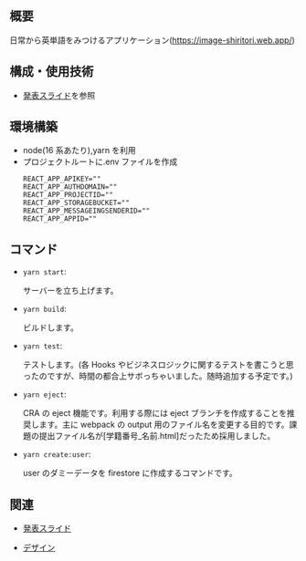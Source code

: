 ## 概要

日常から英単語をみつけるアプリケーション(https://image-shiritori.web.app/)

## 構成・使用技術

- [発表スライド](https://docs.google.com/presentation/d/1YBCnewIttyem9TFAOguQTSyC1vojlkJC0VRQBZgGRn8/edit?usp=sharing)を参照

## 環境構築

- node(16 系あたり),yarn を利用
- プロジェクトルートに.env ファイルを作成
  ```
  REACT_APP_APIKEY=""
  REACT_APP_AUTHDOMAIN=""
  REACT_APP_PROJECTID=""
  REACT_APP_STORAGEBUCKET=""
  REACT_APP_MESSAGEINGSENDERID=""
  REACT_APP_APPID=""
  ```

## コマンド

- `yarn start`:

  サーバーを立ち上げます。

- `yarn build`:

  ビルドします。

- `yarn test`:

  テストします。(各 Hooks やビジネスロジックに関するテストを書こうと思ったのですが、時間の都合上サボっちゃいました。随時追加する予定です。)

- `yarn eject`:

  CRA の eject 機能です。利用する際には eject ブランチを作成することを推奨します。主に webpack の output 用のファイル名を変更する目的です。課題の提出ファイル名が[学籍番号_名前.html]だったため採用しました。

- `yarn create:user`:

  user のダミーデータを firestore に作成するコマンドです。

## 関連

- [発表スライド](https://docs.google.com/presentation/d/1YBCnewIttyem9TFAOguQTSyC1vojlkJC0VRQBZgGRn8/edit?usp=sharing)

- [デザイン](https://www.figma.com/file/ZyHloAxuB3BgCmiuUafa8T/IMAGE-SHIRITORI?node-id=0%3A1)
